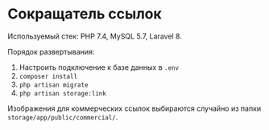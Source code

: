 <h1>Сокращатель ссылок</h1>
Используемый стек: PHP 7.4, MySQL 5.7, Laravel 8.

Порядок развертывания:
1. Настроить подключение к базе данных в `.env`
2. `composer install`
3. `php artisan migrate`
4. `php artisan storage:link`

Изображения для коммерческих ссылок выбираются случайно из папки `storage/app/public/commercial/`.
